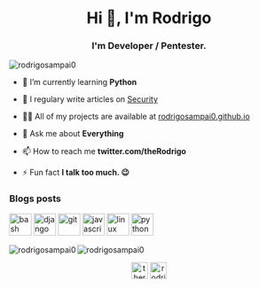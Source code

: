 <h1 align="center">Hi 👋, I'm Rodrigo</h1>
<h3 align="center">I'm Developer / Pentester.</h3>

<p align="left"> <img src="https://komarev.com/ghpvc/?username=rodrigosampai0" alt="rodrigosampai0" /> </p>

- 🌱 I’m currently learning **Python**

- 📝 I regulary write articles on [Security](Security)

- 👨‍💻 All of my projects are available at [rodrigosampai0.github.io](rodrigosampai0.github.io)

- 💬 Ask me about **Everything**

- 📫 How to reach me **twitter.com/theRodrigo**

- ⚡ Fun fact **I talk too much. 😉**

### Blogs posts
<!-- BLOG-POST-LIST:START -->
<!-- BLOG-POST-LIST:END -->

<p align="left"><img src="https://www.vectorlogo.zone/logos/gnu_bash/gnu_bash-icon.svg" alt="bash" width="40" height="40"/> <img src="https://devicons.github.io/devicon/devicon.git/icons/django/django-original.svg" alt="django" width="40" height="40"/> <img src="https://www.vectorlogo.zone/logos/git-scm/git-scm-icon.svg" alt="git" width="40" height="40"/> <img src="https://devicons.github.io/devicon/devicon.git/icons/javascript/javascript-original.svg" alt="javascript" width="40" height="40"/> <img src="https://devicons.github.io/devicon/devicon.git/icons/linux/linux-original.svg" alt="linux" width="40" height="40"/> <img src="https://devicons.github.io/devicon/devicon.git/icons/python/python-original.svg" alt="python" width="40" height="40"/></p><img align="left" src="https://github-readme-stats.vercel.app/api/top-langs/?username=rodrigosampai0&layout=compact&hide=html" alt="rodrigosampai0" />

<img align="center" src="https://github-readme-stats.vercel.app/api?username=rodrigosampai0&show_icons=true" alt="rodrigosampai0" />

<p align="center">
<a href="https://twitter.com/therodrigo" target="blank"><img align="center" src="https://cdn.jsdelivr.net/npm/simple-icons@3.0.1/icons/twitter.svg" alt="therodrigo" height="30" width="30" /></a>
<a href="https://linkedin.com/in/rodrigosampai0" target="blank"><img align="center" src="https://cdn.jsdelivr.net/npm/simple-icons@3.0.1/icons/linkedin.svg" alt="rodrigosampai0" height="30" width="30" /></a>
</p>
